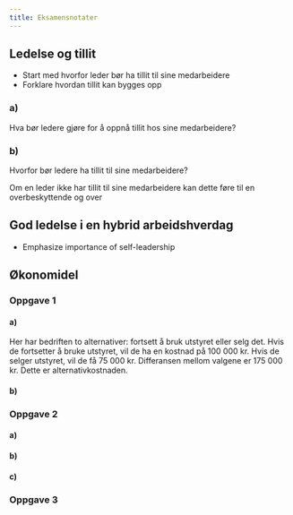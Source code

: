 ```yaml
---
title: Eksamensnotater
---
```

## Ledelse og tillit

- Start med hvorfor leder bør ha tillit til sine medarbeidere
- Forklare hvordan tillit kan bygges opp

### a)

Hva bør ledere gjøre for å oppnå tillit hos sine medarbeidere?

### b)

Hvorfor bør ledere ha tillit til sine medarbeidere?

Om en leder ikke har tillit til sine medarbeidere kan dette føre til en overbeskyttende og over

## God ledelse i en hybrid arbeidshverdag

- Emphasize importance of self-leadership

## Økonomidel

### Oppgave 1

#### a)

Her har bedriften to alternativer: fortsett å bruk utstyret eller selg det. Hvis de fortsetter å bruke utstyret, vil de ha en kostnad på 100 000 kr. Hvis de selger utstyret, vil de få 75 000 kr. Differansen mellom valgene er 175 000 kr. Dette er alternativkostnaden.

#### b)

### Oppgave 2

#### a)

#### b)

#### c)

### Oppgave 3
